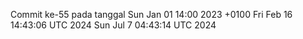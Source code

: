 Commit ke-55 pada tanggal Sun Jan 01 14:00 2023 +0100
Fri Feb 16 14:43:06 UTC 2024
Sun Jul  7 04:43:14 UTC 2024
